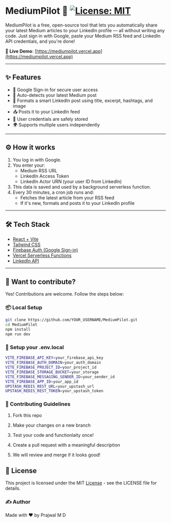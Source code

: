 # MediumPilot 🚀 [![License: MIT](https://img.shields.io/badge/License-MIT-yellow.svg)](https://opensource.org/licenses/MIT)

MediumPilot is a free, open-source tool that lets you automatically share your latest Medium articles to your LinkedIn profile — all without writing any code. Just sign in with Google, paste your Medium RSS feed and LinkedIn API credentials, and you're done!

🔗 **Live Demo**: [https://mediumpilot.vercel.app](https://mediumpilot.vercel.app)

---

## ✨ Features

- 🔐 Google Sign-in for secure user access
- 📰 Auto-detects your latest Medium post
- 💬 Formats a smart LinkedIn post using title, excerpt, hashtags, and image
- 📤 Posts it to your LinkedIn feed
- 💾 User credentials are safely stored
- 🌍 Supports multiple users independently

---

## ⚙️ How it works

1. You log in with Google.
2. You enter your:
   - Medium RSS URL
   - LinkedIn Access Token
   - LinkedIn Actor URN (your user ID from LinkedIn)
3. This data is saved and used by a background serverless function.
4. Every 30 minutes, a cron job runs and:
   - Fetches the latest article from your RSS feed
   - If it's new, formats and posts it to your LinkedIn profile

---

## 🛠️ Tech Stack

- [React + Vite](https://vitejs.dev/)
- [Tailwind CSS](https://tailwindcss.com/)
- [Firebase Auth (Google Sign-in)](https://firebase.google.com/)
- [Vercel Serverless Functions](https://vercel.com/docs/functions)
- [LinkedIn API](https://docs.microsoft.com/en-us/linkedin/marketing/integrations/community-management/shares/ugc-post-api)

---

## 🧠 Want to contribute? <a name="contributing"></a>

Yes! Contributions are welcome. Follow the steps below:

### 📦 Local Setup

```bash
git clone https://github.com/YOUR_USERNAME/MediumPilot.git
cd MediumPilot
npm install
npm run dev
```

### 🔐 Setup your .env.local

```bash
VITE_FIREBASE_API_KEY=your_firebase_api_key
VITE_FIREBASE_AUTH_DOMAIN=your_auth_domain
VITE_FIREBASE_PROJECT_ID=your_project_id
VITE_FIREBASE_STORAGE_BUCKET=your_storage
VITE_FIREBASE_MESSAGING_SENDER_ID=your_sender_id
VITE_FIREBASE_APP_ID=your_app_id
UPSTASH_REDIS_REST_URL=your_upstash_url
UPSTASH_REDIS_REST_TOKEN=your_upstash_token
```

### 🤝 Contributing Guidelines

1. Fork this repo

2. Make your changes on a new branch

3. Test your code and functionlaity once!

4. Create a pull request with a meaningful description

5. We will review and merge if it looks good!

## 📄 License

This project is licensed under the MIT [License](LICENSE) - see the LICENSE file for details.

### ✍️ Author

Made with ❤️ by Prajwal M D
